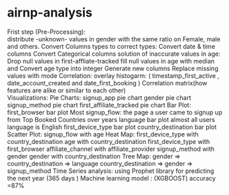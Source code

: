 # airnp-analysis
Frist step (Pre-Processing):<br>
distribute -unknown- values in gender with the same ratio on Female, male and others.
Convert Columns types to correct types:
Convert date & time columns
Convert Categorical columns
solution of inaccurate values in age:
      Drop null values in first-affliate-tracked
      fill null values in age with median and Convert age type into integer
Generate new columns
Replace missing values with mode
Correlation:
    overlay histogarm: ( timestamp_first_active , date_account_created and date_first_booking )
    Correlation matrix(how features are alike or similar to each other)  
Visualizations:
    Pie Charts:
      signup_app pie chart
      gender pie chart
      signup_method pie chart
      first_affiliate_tracked pie chart
Bar Plot:
      first_browser bar plot
      Most signup_flow: the page a user came to signup up from
      Top Booked Countries over years
      language bar plot
      almost all users language is English
      first_device_type bar plot
      country_destination bar plot
Scatter Plot:
       signup_flow with age
Heat Map:
       first_device_type with country_destination
       age with country_destination
       first_device_type with first_browser
       affiliate_channel with affiliate_provider
       signup_method with gender
       gender with country_destination
Tree Map:
       gender => country_destination => language
       country_destination => gender => signup_method
Time Series analysis:
       using Prophet library for predicting the next year (365 days ) 
Machine learning model :
        (XGBOOST)
        accuracy =87% 


       
